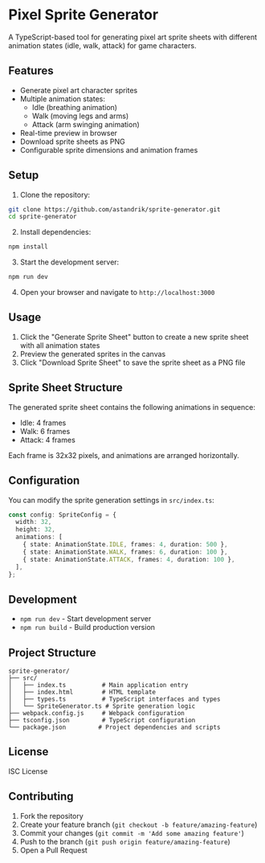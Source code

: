 # Pixel Sprite Generator

A TypeScript-based tool for generating pixel art sprite sheets with different animation states (idle, walk, attack) for game characters.

## Features

- Generate pixel art character sprites
- Multiple animation states:
  - Idle (breathing animation)
  - Walk (moving legs and arms)
  - Attack (arm swinging animation)
- Real-time preview in browser
- Download sprite sheets as PNG
- Configurable sprite dimensions and animation frames

## Setup

1. Clone the repository:

```bash
git clone https://github.com/astandrik/sprite-generator.git
cd sprite-generator
```

2. Install dependencies:

```bash
npm install
```

3. Start the development server:

```bash
npm run dev
```

4. Open your browser and navigate to `http://localhost:3000`

## Usage

1. Click the "Generate Sprite Sheet" button to create a new sprite sheet with all animation states
2. Preview the generated sprites in the canvas
3. Click "Download Sprite Sheet" to save the sprite sheet as a PNG file

## Sprite Sheet Structure

The generated sprite sheet contains the following animations in sequence:

- Idle: 4 frames
- Walk: 6 frames
- Attack: 4 frames

Each frame is 32x32 pixels, and animations are arranged horizontally.

## Configuration

You can modify the sprite generation settings in `src/index.ts`:

```typescript
const config: SpriteConfig = {
  width: 32,
  height: 32,
  animations: [
    { state: AnimationState.IDLE, frames: 4, duration: 500 },
    { state: AnimationState.WALK, frames: 6, duration: 100 },
    { state: AnimationState.ATTACK, frames: 4, duration: 100 },
  ],
};
```

## Development

- `npm run dev` - Start development server
- `npm run build` - Build production version

## Project Structure

```
sprite-generator/
├── src/
│   ├── index.ts          # Main application entry
│   ├── index.html        # HTML template
│   ├── types.ts          # TypeScript interfaces and types
│   └── SpriteGenerator.ts # Sprite generation logic
├── webpack.config.js     # Webpack configuration
├── tsconfig.json         # TypeScript configuration
└── package.json         # Project dependencies and scripts
```

## License

ISC License

## Contributing

1. Fork the repository
2. Create your feature branch (`git checkout -b feature/amazing-feature`)
3. Commit your changes (`git commit -m 'Add some amazing feature'`)
4. Push to the branch (`git push origin feature/amazing-feature`)
5. Open a Pull Request
